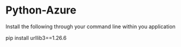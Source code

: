 # Python-Azure

Install the following through your command line within you application

pip install urllib3==1.26.6
